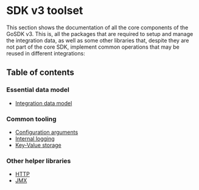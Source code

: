 # SDK v3 toolset

This section shows the documentation of all the core components of the GoSDK v3. This is, all the packages that are
required to setup and manage the integration data, as well as some other libraries that, despite they are not part
of the core SDK, implement common operations that may be reused in different integrations:

## Table of contents

### Essential data model 
* [Integration data model](integration.md)

### Common tooling

* [Configuration arguments](args.md)
* [Internal logging](log.md)
* [Key-Value storage](persist.md)

### Other helper libraries

* [HTTP](http.md)
* [JMX](jmx.go)
